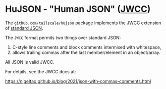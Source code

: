 # HuJSON - "Human JSON" ([JWCC](https://nigeltao.github.io/blog/2021/json-with-commas-comments.html))

The `github.com/tailscale/hujson` package implements
the [JWCC](https://nigeltao.github.io/blog/2021/json-with-commas-comments.html) extension
of [standard JSON](https://datatracker.ietf.org/doc/html/rfc8259).

The `JWCC` format permits two things over standard JSON:

1. C-style line comments and block comments intermixed with whitespace,
2. allows trailing commas after the last member/element in an object/array.

All JSON is valid JWCC.

For details, see the JWCC docs at:

https://nigeltao.github.io/blog/2021/json-with-commas-comments.html




